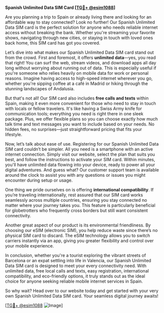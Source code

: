 **Spanish Unlimited Data SIM Card [[TG💪+ @esim1088](https://t.me/s/esim1088)]**

Are you planning a trip to Spain or already living there and looking for an affordable way to stay connected? Look no further! Our Spanish Unlimited Data SIM card is the perfect solution for anyone who needs reliable internet access without breaking the bank. Whether you're streaming your favorite shows, navigating through new cities, or staying in touch with loved ones back home, this SIM card has got you covered.

Let’s dive into what makes our Spanish Unlimited Data SIM card stand out from the crowd. First and foremost, it offers **unlimited data**—yes, you read that right! You can surf the web, stream videos, and download apps all day long without worrying about running out of data. This is especially useful if you're someone who relies heavily on mobile data for work or personal reasons. Imagine having access to high-speed internet wherever you go, whether you're sipping coffee at a café in Madrid or hiking through the stunning landscapes of Andalusia.

But that's not all! Our SIM card also includes **free calls and texts** within Spain, making it even more convenient for those who need to stay in touch with locals or fellow travelers. It's like having a Swiss Army knife for communication tools; everything you need is right there in one sleek package. Plus, we offer flexible plans so you can choose exactly how much talk time and text messages you want to include based on your needs. No hidden fees, no surprises—just straightforward pricing that fits your lifestyle.

Now, let’s talk about ease of use. Registering for our Spanish Unlimited Data SIM card couldn’t be simpler. All you need is a smartphone with an active internet connection. Simply visit our website, select the plan that suits you best, and follow the instructions to activate your SIM card. Within minutes, you'll have unlimited data flowing into your device, ready to power all your digital adventures. And guess what? Our customer support team is available around the clock to assist you with any questions or issues you might encounter during setup or usage.

One thing we pride ourselves on is offering **international compatibility**. If you’re traveling internationally, rest assured that our SIM card works seamlessly across multiple countries, ensuring you stay connected no matter where your journey takes you. This feature is particularly beneficial for globetrotters who frequently cross borders but still want consistent connectivity.

Another great aspect of our product is its environmental friendliness. By choosing our eSIM (electronic SIM), you help reduce waste since there’s no physical SIM card to discard. The eSIM technology allows you to switch carriers instantly via an app, giving you greater flexibility and control over your mobile experience.

In conclusion, whether you're a tourist exploring the vibrant streets of Barcelona or an expat settling into life in Valencia, our Spanish Unlimited Data SIM card is designed to meet your every connectivity need. With unlimited data, free local calls and texts, easy registration, international compatibility, and eco-friendly options, it truly stands out as the ideal choice for anyone seeking reliable mobile internet services in Spain.

So why wait? Head over to our website today and get started with your very own Spanish Unlimited Data SIM card. Your seamless digital journey awaits!

[[TG💪+ @esim1088](https://t.me/s/esim1088) ![Image](https://i.postimg.cc/Y0z9fWf4/image.png)]